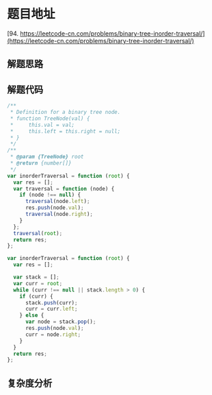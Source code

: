 # 题目地址

[94. https://leetcode-cn.com/problems/binary-tree-inorder-traversal/](https://leetcode-cn.com/problems/binary-tree-inorder-traversal/)

## 解题思路

## 解题代码

```js
/**
 * Definition for a binary tree node.
 * function TreeNode(val) {
 *     this.val = val;
 *     this.left = this.right = null;
 * }
 */
/**
 * @param {TreeNode} root
 * @return {number[]}
 */
var inorderTraversal = function (root) {
  var res = [];
  var traversal = function (node) {
    if (node !== null) {
      traversal(node.left);
      res.push(node.val);
      traversal(node.right);
    }
  };
  traversal(root);
  return res;
};

var inorderTraversal = function (root) {
  var res = [];

  var stack = [];
  var curr = root;
  while (curr !== null || stack.length > 0) {
    if (curr) {
      stack.push(curr);
      curr = curr.left;
    } else {
      var node = stack.pop();
      res.push(node.val);
      curr = node.right;
    }
  }
  return res;
};
```

## 复杂度分析
